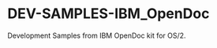 DEV-SAMPLES-IBM_OpenDoc
=======================

Development Samples from IBM OpenDoc kit for OS/2. 
